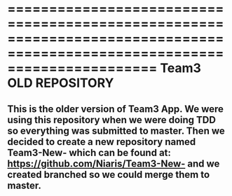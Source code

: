 ==========================================================================================================================
Team3 OLD REPOSITORY 
==========================================================================================================================

This is the older version of Team3 App. We were using this repository when we were doing TDD so everything was submitted to master. Then we decided to create a new repository named Team3-New- which can be found at: https://github.com/Niaris/Team3-New- and we created branched so we could merge them to master.
--------------------------------------------------------------------------------------------------------------------------

